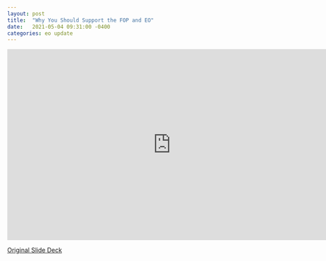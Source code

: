 ```yaml
---
layout: post
title:  "Why You Should Support the FOP and EO"
date:   2021-05-04 09:31:00 -0400
categories: eo update
---
```

<iframe src="https://docs.google.com/presentation/d/e/2PACX-1vR3GXWEkfbnIkC3FTXGaR7xxDvSnkBw5PaUunjiHvym8Blo_CeJk4UF5OMrq0clAw/embed?start=true&loop=true&delayms=10000" frameborder="0" width="750" height="438" allowfullscreen="true" mozallowfullscreen="true" webkitallowfullscreen="true"></iframe>

[Original Slide Deck](https://drive.google.com/file/d/19ztW6Qf6VlASSQAPQDP-Zq8BhEJP66-w/view)
